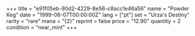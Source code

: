+++
title = "e91f05eb-90d2-4229-8e56-c8acc1e46a56"
name = "Powder Keg"
date = "1999-06-07T00:00:00Z"
lang = ["pt"]
set = "Urza's Destiny"
rarity = "rare"
mana = "{2}"
reprint = false
price = "12.90"
quantity = 2
condition = "near_mint"
+++
